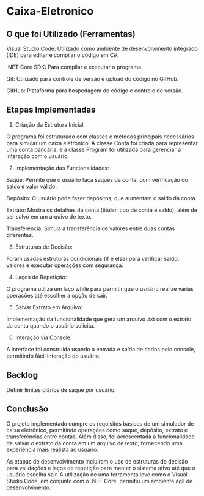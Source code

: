 # Caixa-Eletronico

## O que foi Utilizado (Ferramentas)

Visual Studio Code: Utilizado como ambiente de desenvolvimento integrado (IDE) para editar e compilar o código em C#.

.NET Core SDK: Para compilar e executar o programa.

Git: Utilizado para controle de versão e upload do código no GitHub.

GitHub: Plataforma para hospedagem do código e controle de versão.

## Etapas Implementadas

1. Criação da Estrutura Inicial:

O programa foi estruturado com classes e métodos principais necessários para simular um caixa eletrônico. A classe Conta foi criada para representar uma conta bancária, e a classe Program foi utilizada para gerenciar a interação com o usuário.



2. Implementação das Funcionalidades:

Saque: Permite que o usuário faça saques da conta, com verificação do saldo e valor válido.

Depósito: O usuário pode fazer depósitos, que aumentam o saldo da conta.

Extrato: Mostra os detalhes da conta (titular, tipo de conta e saldo), além de ser salvo em um arquivo de texto.

Transferência: Simula a transferência de valores entre duas contas diferentes.



3. Estruturas de Decisão:

Foram usadas estruturas condicionais (if e else) para verificar saldo, valores e executar operações com segurança.



4. Laços de Repetição:

O programa utiliza um laço while para permitir que o usuário realize várias operações até escolher a opção de sair.



5. Salvar Extrato em Arquivo:

Implementação da funcionalidade que gera um arquivo .txt com o extrato da conta quando o usuário solicita.



6. Interação via Console:

A interface foi construída usando a entrada e saída de dados pelo console, permitindo fácil interação do usuário.


## Backlog

Definir limites diários de saque por usuário.

## Conclusão

O projeto implementado cumpre os requisitos básicos de um simulador de caixa eletrônico, permitindo operações como saque, depósito, extrato e transferências entre contas. Além disso, foi acrescentada a funcionalidade de salvar o extrato da conta em um arquivo de texto, fornecendo uma experiência mais realista ao usuário.

As etapas de desenvolvimento incluíram o uso de estruturas de decisão para validações e laços de repetição para manter o sistema ativo até que o usuário escolha sair. A utilização de uma ferramenta leve como o Visual Studio Code, em conjunto com o .NET Core, permitiu um ambiente ágil de desenvolvimento.
